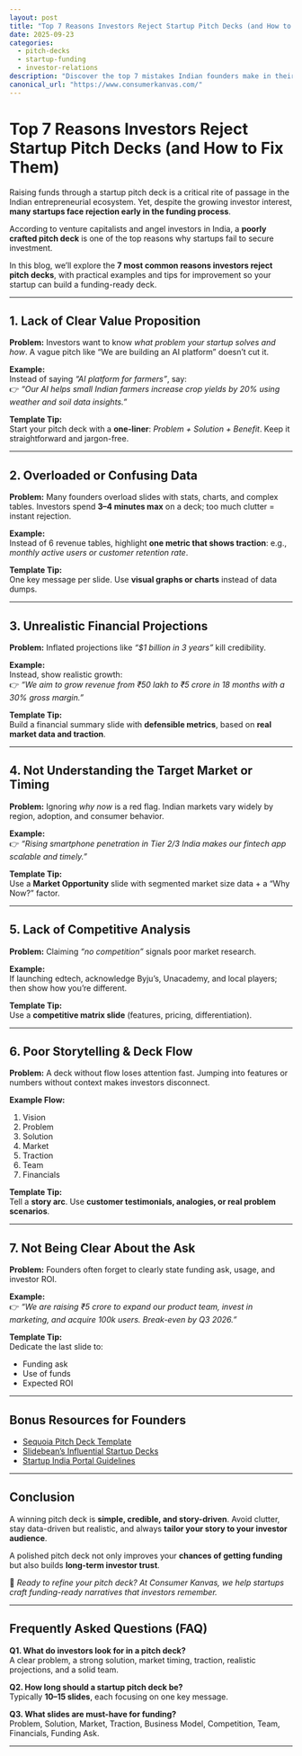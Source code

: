 ```yaml
---
layout: post
title: "Top 7 Reasons Investors Reject Startup Pitch Decks (and How to Fix Them)"
date: 2025-09-23
categories: 
  - pitch-decks
  - startup-funding
  - investor-relations
description: "Discover the top 7 mistakes Indian founders make in their startup pitch decks that cause investors to reject them and learn how to fix each one with practical examples."
canonical_url: "https://www.consumerkanvas.com/"
---
```


# Top 7 Reasons Investors Reject Startup Pitch Decks (and How to Fix Them)

Raising funds through a startup pitch deck is a critical rite of passage in the Indian entrepreneurial ecosystem. Yet, despite the growing investor interest, **many startups face rejection early in the funding process**.  

According to venture capitalists and angel investors in India, a **poorly crafted pitch deck** is one of the top reasons why startups fail to secure investment.  

In this blog, we’ll explore the **7 most common reasons investors reject pitch decks**, with practical examples and tips for improvement so your startup can build a funding-ready deck.

---

## 1. Lack of Clear Value Proposition
**Problem:** Investors want to know *what problem your startup solves and how*. A vague pitch like “We are building an AI platform” doesn’t cut it.  

**Example:**  
Instead of saying *“AI platform for farmers”*, say:  
👉 *“Our AI helps small Indian farmers increase crop yields by 20% using weather and soil data insights.”*

**Template Tip:**  
Start your pitch deck with a **one-liner**: *Problem + Solution + Benefit*. Keep it straightforward and jargon-free.

---

## 2. Overloaded or Confusing Data
**Problem:** Many founders overload slides with stats, charts, and complex tables. Investors spend **3–4 minutes max** on a deck; too much clutter = instant rejection.  

**Example:**  
Instead of 6 revenue tables, highlight **one metric that shows traction**: e.g., *monthly active users or customer retention rate*.  

**Template Tip:**  
One key message per slide. Use **visual graphs or charts** instead of data dumps.

---

## 3. Unrealistic Financial Projections
**Problem:** Inflated projections like *“$1 billion in 3 years”* kill credibility.  

**Example:**  
Instead, show realistic growth:  
👉 *“We aim to grow revenue from ₹50 lakh to ₹5 crore in 18 months with a 30% gross margin.”*

**Template Tip:**  
Build a financial summary slide with **defensible metrics**, based on **real market data and traction**.

---

## 4. Not Understanding the Target Market or Timing
**Problem:** Ignoring *why now* is a red flag. Indian markets vary widely by region, adoption, and consumer behavior.  

**Example:**  
👉 *“Rising smartphone penetration in Tier 2/3 India makes our fintech app scalable and timely.”*

**Template Tip:**  
Use a **Market Opportunity** slide with segmented market size data + a “Why Now?” factor.

---

## 5. Lack of Competitive Analysis
**Problem:** Claiming *“no competition”* signals poor market research.  

**Example:**  
If launching edtech, acknowledge Byju’s, Unacademy, and local players; then show how you’re different.  

**Template Tip:**  
Use a **competitive matrix slide** (features, pricing, differentiation).

---

## 6. Poor Storytelling & Deck Flow
**Problem:** A deck without flow loses attention fast. Jumping into features or numbers without context makes investors disconnect.  

**Example Flow:**  
1. Vision  
2. Problem  
3. Solution  
4. Market  
5. Traction  
6. Team  
7. Financials  

**Template Tip:**  
Tell a **story arc**. Use **customer testimonials, analogies, or real problem scenarios**.

---

## 7. Not Being Clear About the Ask
**Problem:** Founders often forget to clearly state funding ask, usage, and investor ROI.  

**Example:**  
👉 *“We are raising ₹5 crore to expand our product team, invest in marketing, and acquire 100k users. Break-even by Q3 2026.”*

**Template Tip:**  
Dedicate the last slide to:  
- Funding ask  
- Use of funds  
- Expected ROI  

---

## Bonus Resources for Founders
- [Sequoia Pitch Deck Template](https://www.sequoiacap.com/article/writing-a-business-plan/)  
- [Slidebean’s Influential Startup Decks](https://slidebean.com/)  
- [Startup India Portal Guidelines](https://www.startupindia.gov.in/)  

---

## Conclusion
A winning pitch deck is **simple, credible, and story-driven**. Avoid clutter, stay data-driven but realistic, and always **tailor your story to your investor audience**.  

A polished pitch deck not only improves your **chances of getting funding** but also builds **long-term investor trust**.  

🚀 *Ready to refine your pitch deck? At Consumer Kanvas, we help startups craft funding-ready narratives that investors remember.*  

---

## Frequently Asked Questions (FAQ)

**Q1. What do investors look for in a pitch deck?**  
A clear problem, a strong solution, market timing, traction, realistic projections, and a solid team.  

**Q2. How long should a startup pitch deck be?**  
Typically **10–15 slides**, each focusing on one key message.  

**Q3. What slides are must-have for funding?**  
Problem, Solution, Market, Traction, Business Model, Competition, Team, Financials, Funding Ask.  

---

<script type="application/ld+json">
{
  "@context": "https://schema.org",
  "@type": "FAQPage",
  "mainEntity": [
    {
      "@type": "Question",
      "name": "What do investors look for in a pitch deck?",
      "acceptedAnswer": {
        "@type": "Answer",
        "text": "A clear problem, a strong solution, market timing, traction, realistic projections, and a solid team."
      }
    },
    {
      "@type": "Question",
      "name": "How long should a startup pitch deck be?",
      "acceptedAnswer": {
        "@type": "Answer",
        "text": "Typically 10–15 slides, each focusing on one key message."
      }
    },
    {
      "@type": "Question",
      "name": "What slides are must-have for funding?",
      "acceptedAnswer": {
        "@type": "Answer",
        "text": "Problem, Solution, Market, Traction, Business Model, Competition, Team, Financials, and Funding Ask."
      }
    }
  ]
}
</script>
